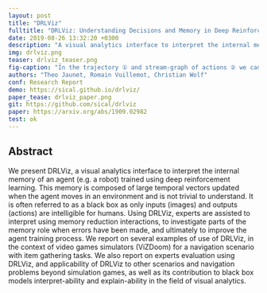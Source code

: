 ```yaml
---
layout: post
title: "DRLViz"
fulltitle: "DRLViz: Understanding Decisions and Memory in Deep Reinforcement Learning"
date: 2019-08-26 13:32:20 +0300
description: "A visual analytics interface to interpret the internal memory of an agent (e.g. a robot) trained using deep reinforcement learning."
img: drlviz.png
teaser: drlviz_teaser.png
fig-caption: "In the trajectory ① and stream-graph of actions ② we can notice two intervals during which the agent only turned right. In those intervals, the agent came twice in the same dead-end ③. In hidden states a dimension was blue when the agent sees the red armor before the green armor, and then remained orange until when saw the green armor ④. Another dimension was active as the agent first saw the HP, and remained active until it gathered it. Two hidden state elements that change as the agent gathered the health pack and then kept their values until the end of the episode ⑥. Using saliency maps ⑦, we can observe that the agent ignore the soul-sphere until it gathered the 3 firsts items ⑧. Finally, some clusters in the t-SNE projection seem to corresponds to the agent’s objectives e. g., gathering the green armor ⑨."
authors: "Theo Jaunet, Romain Vuillemot, Christian Wolf"
conf: Research Report
demo: https://sical.github.io/drlviz/
paper_tease: drlviz_paper.png
git: https://github.com/sical/drlviz
paper: https://arxiv.org/abs/1909.02982
test: ok
---
```


 
## Abstract   

We present DRLViz, a visual analytics interface to interpret the internal memory of an agent (e.g. a robot) trained using deep reinforcement learning. This memory is composed of large temporal vectors updated when the agent moves in an environment and is not trivial to understand. It is often referred to as a black box as only inputs (images) and outputs (actions) are intelligible for humans. Using DRLViz, experts are assisted to interpret using memory reduction interactions, to investigate parts of the memory role when errors have been made, and ultimately to improve the agent training process. We report on several examples of use of DRLViz, in the context of video games simulators (ViZDoom) for a navigation scenario with item gathering tasks. We also report on experts evaluation using DRLViz, and applicability of DRLViz to other scenarios and navigation problems beyond simulation games, as well as its contribution to black box models interpret-ability and explain-ability in the field of visual analytics.


